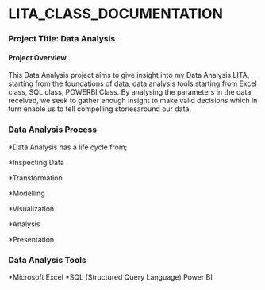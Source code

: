 # LITA_CLASS_DOCUMENTATION

### Project Title: Data Analysis

#### Project Overview
This Data Analysis project aims to give insight into my Data Analysis LITA, starting from the foundations of data, data analysis tools starting from Excel class, SQL class, POWERBI Class. By analysing the parameters in the data received, we seek to gather enough insight to make valid decisions which in turn enable us to tell compelling storiesaround our data.

### Data Analysis Process
 *Data Analysis has a life cycle from;
 
 *Inspecting Data
 
 *Transformation
 
 *Modelling
 
 *Visualization
 
 *Analysis
 
 *Presentation

 ### Data Analysis Tools
 *Microsoft Excel
 *SQL (Structured Query Language)
 Power BI
 
 
